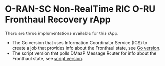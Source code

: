 <!--
 -
   ========================LICENSE_START=================================
   O-RAN-SC
   %%
   Copyright (C) 2023: Nordix Foundation
   %%
   Licensed under the Apache License, Version 2.0 (the "License");
   you may not use this file except in compliance with the License.
   You may obtain a copy of the License at

        http://www.apache.org/licenses/LICENSE-2.0

   Unless required by applicable law or agreed to in writing, software
   distributed under the License is distributed on an "AS IS" BASIS,
   WITHOUT WARRANTIES OR CONDITIONS OF ANY KIND, either express or implied.
   See the License for the specific language governing permissions and
   limitations under the License.
   ========================LICENSE_END===================================

-->

# O-RAN-SC Non-RealTime RIC O-RU Fronthaul Recovery rApp

There are three implementations available for this rApp.

- The Go version that uses Information Coordinator Service (ICS) to create a job that provides info about the Fronthaul state, see [Go version](goversion/README.md).
- The script version that polls DMaaP Message Router for info about the Fronthaul state, see [script version](scriptversion/README.md).

